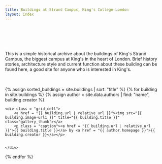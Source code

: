 ```yaml
---
title: Buildings at Strand Campus, King's College London
layout: index
---
```

 
 <br /> <br /> <br /> <br />
<div id= "introduction">
<p>This is a simple historical archive about the buildings of King's Strand Campus, the biggest campus at King's in the heart of London. Brief history stories, architecture style and current function about these building can be found here, a good site for anyone who is interested in King's.</p>
 <br /> <br /> 
</div>



<div id = "gallery">
  {% assign sorted_buildings = site.buildings | sort: "title" %}
  {% for building in site.buildings %}
    {% assign author = site.data.authors | find: "name", building.creator %}

    <div class = "grid_cell">
        <a href = "{{ building.url | relative_url }}"><img src="{{ building.image-url1 }}" title="{{ building.title }}" class="gallery_thumb"></a>
        <p class = "caption"><a href = "{{ building.url | relative_url }}">{{ building.title }}</a> by <a href = "{{ author.homepage }}">{{ building.creator }}</a></p>
        
      
    </div>
  {% endfor %}
</div>
